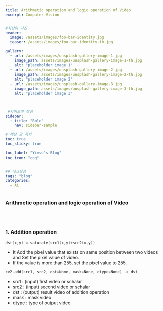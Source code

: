 ```yaml
---
title: Arithmetic operation and logic operation of Video
excerpt: Computer Vision


#최상위 사진
header:
  image: /assets/images/foo-bar-identity.jpg
  teaser: /assets/images/foo-bar-identity-th.jpg

gallery:
  - url: /assets/images/unsplash-gallery-image-1.jpg
    image_path: assets/images/unsplash-gallery-image-1-th.jpg
    alt: "placeholder image 1"
  - url: /assets/images/unsplash-gallery-image-2.jpg
    image_path: assets/images/unsplash-gallery-image-2-th.jpg
    alt: "placeholder image 2"
  - url: /assets/images/unsplash-gallery-image-3.jpg
    image_path: assets/images/unsplash-gallery-image-3-th.jpg
    alt: "placeholder image 3"
    


 #사이드바 설정 
sidebar:
  - title: "Role"
    nav: sidebar-sample

# 해당 글 목차
toc: true
toc_sticky: true

toc_label: "Yimsu's Blog"
toc_icon: "cog"


## 테그설정
tags: "blog"
categories:
  - Ai
---
```


### Arithmetic operation and logic operation of Video

<br/>
<br/>

### 1. Addition operation

``` c
dst(x,y) = saturate(src1(x,y)+src2(x,y))
```
- It Add the pixel value that exists on same position between two videos and Set the pixel value of video.
- If the value is more than 255, set the pixel value to 255.

``` c
cv2.add(src1, src2, dst=None, mask=None, dtype=None) -> dst
```

- src1 : (input) first video or schalar
- src2 : (input) second video or schalar
- dst : (output) result video of addition operation
- mask : mask video
- dtype : type of output video 


 
### 